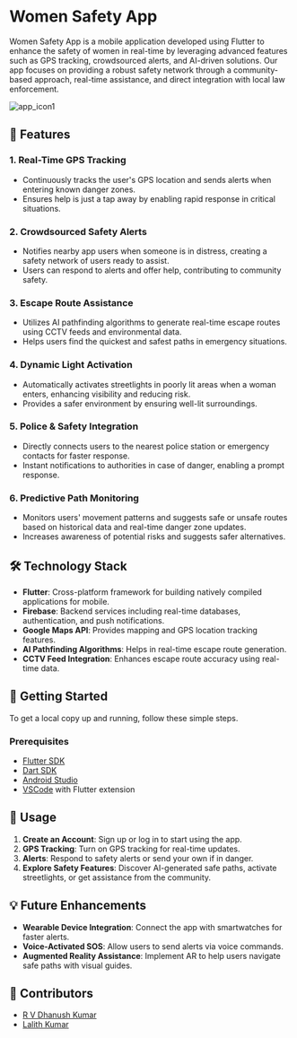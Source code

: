 # Women Safety App

Women Safety App is a mobile application developed using Flutter to enhance the safety of women in real-time by leveraging advanced features such as GPS tracking, crowdsourced alerts, and AI-driven solutions. Our app focuses on providing a robust safety network through a community-based approach, real-time assistance, and direct integration with local law enforcement.

![app_icon1](https://github.com/user-attachments/assets/0da0a88e-22a9-491d-b8cf-d1c0849aa405)
## 🚀 Features

### 1. **Real-Time GPS Tracking**
- Continuously tracks the user's GPS location and sends alerts when entering known danger zones.
- Ensures help is just a tap away by enabling rapid response in critical situations.

### 2. **Crowdsourced Safety Alerts**
- Notifies nearby app users when someone is in distress, creating a safety network of users ready to assist.
- Users can respond to alerts and offer help, contributing to community safety.

### 3. **Escape Route Assistance**
- Utilizes AI pathfinding algorithms to generate real-time escape routes using CCTV feeds and environmental data.
- Helps users find the quickest and safest paths in emergency situations.

### 4. **Dynamic Light Activation**
- Automatically activates streetlights in poorly lit areas when a woman enters, enhancing visibility and reducing risk.
- Provides a safer environment by ensuring well-lit surroundings.

### 5. **Police & Safety Integration**
- Directly connects users to the nearest police station or emergency contacts for faster response.
- Instant notifications to authorities in case of danger, enabling a prompt response.

### 6. **Predictive Path Monitoring**
- Monitors users' movement patterns and suggests safe or unsafe routes based on historical data and real-time danger zone updates.
- Increases awareness of potential risks and suggests safer alternatives.

## 🛠️ Technology Stack

- **Flutter**: Cross-platform framework for building natively compiled applications for mobile.
- **Firebase**: Backend services including real-time databases, authentication, and push notifications.
- **Google Maps API**: Provides mapping and GPS location tracking features.
- **AI Pathfinding Algorithms**: Helps in real-time escape route generation.
- **CCTV Feed Integration**: Enhances escape route accuracy using real-time data.

## 📱 Getting Started

To get a local copy up and running, follow these simple steps.

### Prerequisites

- [Flutter SDK](https://flutter.dev/docs/get-started/install)
- [Dart SDK](https://dart.dev/get-dart)
- [Android Studio](https://developer.android.com/studio)
- [VSCode](https://code.visualstudio.com/) with Flutter extension

## 📖 Usage

1. **Create an Account**: Sign up or log in to start using the app.
2. **GPS Tracking**: Turn on GPS tracking for real-time updates.
3. **Alerts**: Respond to safety alerts or send your own if in danger.
4. **Explore Safety Features**: Discover AI-generated safe paths, activate streetlights, or get assistance from the community.

## 💡 Future Enhancements

- **Wearable Device Integration**: Connect the app with smartwatches for faster alerts.
- **Voice-Activated SOS**: Allow users to send alerts via voice commands.
- **Augmented Reality Assistance**: Implement AR to help users navigate safe paths with visual guides.

## 👥 Contributors

- [R V Dhanush Kumar](https://github.com/RVDhanushkumar)
- [Lalith Kumar](https://github.com/LalithKumar77)
